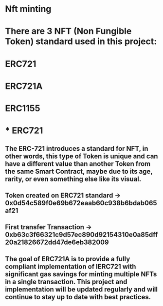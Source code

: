 
# Nft minting
# There are 3 NFT (Non Fungible Token) standard used in this project:

# ERC721
 # ERC721A
# ERC1155



# *  ERC721

## The ERC-721 introduces a standard for NFT, in other words, this type of Token is unique and can have a different value than another Token from the same Smart Contract, maybe due to its age, rarity, or even something else like its visual.
## Token created on ERC721 standard -> 0x0d54c589f0e69b672eaab60c938b6bdab065af21
## First transfer Transaction -> 0xb63c3f66321c9d57ec890d92154310e0a85dff20a21826672dd47de6eb382009


## The goal of ERC721A is to provide a fully compliant implementation of IERC721 with significant gas savings for minting multiple NFTs in a single transaction. This project and implementation will be updated regularly and will continue to stay up to date with best practices.

